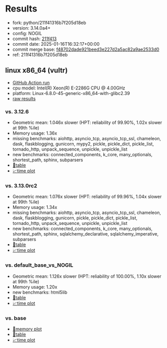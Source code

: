 # Results

- fork: python/211f41316b7f205d18eb
- version: 3.14.0a4+
- config: NOGIL
- commit hash: [211f413](https://github.com/python/cpython/commit/211f413)
- commit date: 2025-01-16T16:32:17+00:00
- commit merge base: [f48702dade921beed3e227d2a5ac82a9ae2533d0](https://github.com/python/cpython/commit/f48702dade921beed3e227d2a5ac82a9ae2533d0)
- ref: 211f41316b7f205d18eb

## linux x86_64 (vultr)

- [GitHub Action run](https://github.com/facebookexperimental/free-threading-benchmarking/actions/runs/12813759583)
- cpu model: Intel(R) Xeon(R) E-2286G CPU @ 4.00GHz
- platform: Linux-6.8.0-45-generic-x86_64-with-glibc2.39
- [raw results](bm-20250116-vultr-x86_64-python-211f41316b7f205d18eb-3.14.0a4%2B-211f413.json)

### vs. 3.12.6

- Geometric mean: 1.046x slower (HPT: reliability of 99.90%, 1.02x slower at 99th %ile)
- Memory usage: 1.36x
- missing benchmarks: aiohttp, asyncio_tcp, asyncio_tcp_ssl, chameleon, dask, flaskblogging, gunicorn, mypy2, pickle, pickle_dict, pickle_list, tornado_http, unpack_sequence, unpickle, unpickle_list
- new benchmarks: connected_components, k_core, many_optionals, shortest_path, sphinx, subparsers
- [📄table](bm-20250116-vultr-x86_64-python-211f41316b7f205d18eb-3.14.0a4%2B-211f413-vs-3.12.6.md)
- [📈time plot](bm-20250116-vultr-x86_64-python-211f41316b7f205d18eb-3.14.0a4%2B-211f413-vs-3.12.6.svg)

### vs. 3.13.0rc2

- Geometric mean: 1.076x slower (HPT: reliability of 99.96%, 1.04x slower at 99th %ile)
- Memory usage: 1.34x
- missing benchmarks: aiohttp, asyncio_tcp, asyncio_tcp_ssl, chameleon, dask, flaskblogging, gunicorn, pickle, pickle_dict, pickle_list, tornado_http, unpack_sequence, unpickle, unpickle_list
- new benchmarks: connected_components, k_core, many_optionals, shortest_path, sphinx, sqlalchemy_declarative, sqlalchemy_imperative, subparsers
- [📄table](bm-20250116-vultr-x86_64-python-211f41316b7f205d18eb-3.14.0a4%2B-211f413-vs-3.13.0rc2.md)
- [📈time plot](bm-20250116-vultr-x86_64-python-211f41316b7f205d18eb-3.14.0a4%2B-211f413-vs-3.13.0rc2.svg)

### vs. default_base_vs_NOGIL

- Geometric mean: 1.126x slower (HPT: reliability of 100.00%, 1.10x slower at 99th %ile)
- Memory usage: 1.20x
- new benchmarks: html5lib
- [📄table](bm-20250116-vultr-x86_64-python-211f41316b7f205d18eb-3.14.0a4%2B-211f413-vs-default_base_vs_NOGIL.md)
- [📈time plot](bm-20250116-vultr-x86_64-python-211f41316b7f205d18eb-3.14.0a4%2B-211f413-vs-default_base_vs_NOGIL.svg)

### vs. base

- [🧠memory plot](bm-20250116-vultr-x86_64-python-211f41316b7f205d18eb-3.14.0a4%2B-211f413-vs-base-mem.svg)
- [📄table](bm-20250116-vultr-x86_64-python-211f41316b7f205d18eb-3.14.0a4%2B-211f413-vs-base.md)
- [📈time plot](bm-20250116-vultr-x86_64-python-211f41316b7f205d18eb-3.14.0a4%2B-211f413-vs-base.svg)

